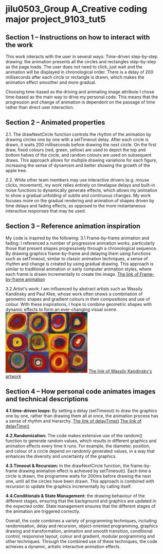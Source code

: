 # jilu0503_Group A_Creative coding major project_9103_tut5

## Section 1 – Instructions on how to interact with the work

This work interacts with the user in several ways:
Time-driven step-by-step drawing: the animation presents all the circles and rectangles step-by-step as the page loads. The user does not need to click, just wait and the animation will be displayed in chronological order. There is a delay of 200 milliseconds after each circle or rectangle is drawn, which makes the animation effect smoother and more gradual.

Choosing time-based as the driving and animating image attribute
I chose time-based as the main way to drive my personal code. This means that the progression and change of animation is dependent on the passage of time rather than direct user interaction.


## Section 2 – Animated properties

2.1. The drawNextCircle function controls the rhythm of the animation by drawing circles one by one with a setTimeout delay. After each circle is drawn, it waits 200 milliseconds before drawing the next circle. On the first draw, fixed colours (red, green, yellow) are used to depict the top and bottom halves of the circle, and random colours are used on subsequent draws. This approach allows for multiple drawing variations for each figure, increasing the sense of dynamism and better showing the growth of the apple tree.


2.2. While other team members may use interactive drivers (e.g. mouse clicks, movement), my work relies entirely on timelapse delays and built-in noise functions to dynamically generate effects, which allows my animation to show a gradual unfolding of subtle and continuous changes. My work focuses more on the gradual rendering and animation of shapes driven by time delays and fading effects, as opposed to the more instantaneous interactive responses that may be used.

## Section 3 – Reference animation inspiration
My code is inspired by the following:
3.1 Frame-by-frame animation and fading: I referenced a number of progressive animation works, particularly those that present shapes progressively through a chronological sequence. By drawing graphics frame-by-frame and delaying them using functions such as setTimeout, similar to classic animation techniques, a sense of rhythm and change is created by using gradual drawing. This approach is similar to traditional animation or early computer animation styles, where each frame is drawn incrementally to create the image. [The link of Frame-by-frame animation](https://pin.it/Ly0MvNJYS/)

3.2.Artist's work: I am influenced by abstract artists such as Wassily Kandinsky and Paul Klee, whose work often shows a combination of geometric shapes and gradient colours in their compositions and use of colour. With these inspirations, I hope to combine geometric shapes with dynamic effects to form an ever-changing visual scene.
![An image of Wassily Kandinsky's artwork](readmeImages/wassily.jpg)
[The link of Wassily Kandinsky's artwork](https://www.wassilykandinsky.net//)



## Section 4 – How personal code animates images and technical descriptions

**4.1.time-driven loops:**
By setting a delay (setTimeout) to draw the graphics one by one, rather than drawing them all at once, the animation process has a sense of rhythm and hierarchy.
[The link of delayTime()](https://p5js.org/reference/p5.Delay/delayTime//)
[The link of delayTime()](https://p5js.org/reference/p5/deltaTime//)



**4.2.Randomization:**
The code makes extensive use of the random() function to generate random values, which results in different graphics and animation effects every time it runs. For example, the diameter, position, and colour of a circle depend on randomly generated values, in a way that enhances the diversity and uncertainty of the graphics.

**4.3.Timeout & Recursion:**
In the drawNextCircle function, the frame-by-frame drawing animation effect is achieved by setTimeout(). Each time a circle is drawn, the programme waits for 200ms before drawing the next one, until all the circles have been drawn.
This approach is combined with recursion to update the graphics incrementally by calling itself.

**4.4.Conditionals & State Management:**
the drawing behaviour of the different stages, ensuring that the background and graphics are updated in the expected order. State management ensures that the different stages of the animation are triggered correctly.

Overall, the code combines a variety of programming techniques, including randomisation, delay and recursion, object-oriented programming, graphics drawing and transformation, animation and smooth transition, conditional control, responsive layout, colour and gradient, modular programming and other techniques. Through the combined use of these techniques, the code achieves a dynamic, artistic interactive animation effects.





